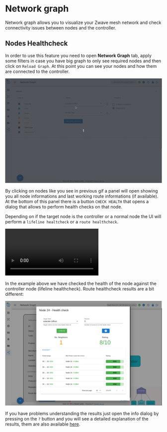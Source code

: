 # Network graph

Network graph allows you to visualize your Zwave mesh network and check connectivity issues between nodes and the controller.

## Nodes Healthcheck

In order to use this feature you need to open **Network Graph** tab, apply some filters in case you have big graph to only see required nodes and then click on `Reload Graph`. At this point you can see your nodes and how them are connected to the controller.

![Load Graph](../_images/load_graph.gif)

By clicking on nodes like you see in previous gif a panel will open showing you all node informations and last working route informations (if available). At the bottom of this panel there is a button `CHECK HEALTH` that opens a dialog that allows to perform health checks on that node.

Depending on if the target node is the controller or a normal node the UI will perform a `lifeline healtcheck` or a `route healthcheck`.

![Lifeline health](../_images/lifeline_health.mp4 ':include :type=video controls width=100% height=600px')

In the example above we have checked the health of the node against the controller node (lifeline healthcheck). Route healthcheck results are a bit different:

![Route health results](../_images/route_health_result.png)

If you have problems understanding the results just open the info dialog by pressing on the `?` button and you will see a detailed explanation of the results, them are also available [here](https://zwave-js.github.io/node-zwave-js/#/api/node?id=checklifelinehealth).
